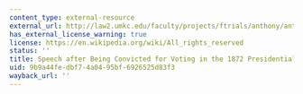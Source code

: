 ```yaml
---
content_type: external-resource
external_url: http://law2.umkc.edu/faculty/projects/ftrials/anthony/anthonyaddress.html
has_external_license_warning: true
license: https://en.wikipedia.org/wiki/All_rights_reserved
status: ''
title: Speech after Being Convicted for Voting in the 1872 Presidential Election
uid: 9b9a44fe-dbf7-4a04-95bf-6926525d83f3
wayback_url: ''
---
```

